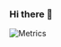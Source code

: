 ### Hi there 👋
![Metrics](https://metrics.lecoq.io/jakerothstein?template=classic&isocalendar=1&introduction=1&languages=1&stars=1&base.indepth=false&base.hireable=false&isocalendar.duration=half-year&languages.limit=8&languages.threshold=0%25&languages.other=false&languages.colors=github&languages.sections=most-used&languages.indepth=false&languages.analysis.timeout=15&languages.categories=markup%2C%20programming&languages.recent.categories=markup%2C%20programming&languages.recent.load=300&languages.recent.days=14&stars.limit=4&introduction.title=true&config.timezone=America%2FLos_Angeles&config.display=columns)

